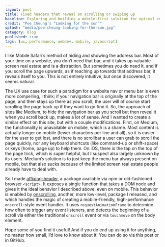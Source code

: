 ```yaml
---
layout: post
title: Fixed headers that reveal on scrolling or swiping up
baseline: Exploring and building a mobile-first solution for optimal reading UX
credit: "Poe Cheung’s “Looking for the sun”"
splash: "media/poe-cheung-looking-for-the-sun.jpg"
category: blog
published: true
tags: [ux, performance, webdev, mobile, javascript]
---
```


I like Mobile Safari’s method of hiding and showing the address bar. Most of your time on a website, you don’t need that bar, and it takes up valuable screen real estate and is a distraction. But sometimes you do need it, and if you scroll the page upwards, as if reaching up towards that address bar, it reveals itself to you. This is not entirely intuitive, but once discovered, it seems natural.

The UX use case for such a paradigm for a website nav or menu bar is even more compelling, I think; if your navigation bar is originally at the top of the page, and then stays up there as you scroll, the user will of course start scrolling the page back up if they want to go find it. So, the approach of sites like Medium, to hide the navigation bar as you scroll but then reveal it when you scroll back up, makes a lot of sense. And I wanted to create a similar effect on this site, but with a couple modifications. First, on Medium, the functionality is unavailable on mobile, which is a shame. Most content is actually longer on mobile (fewer characters per line and all), so it is easier for the user to get lost, and there is no scrollbar a user can grab to scroll the page quickly, nor any keyboard shortcuts (like command-up or shift-space) or keys (home, page up) to help them. On iOS, there is the tap on the top of the page trick, which is super helpful, but I suspect also largely unknown by its users. Medium’s solution is to just keep the menu bar always present on mobile, but that also sucks because of the limited screen real estate people already have to deal with.

So I made [affixing-header][], a package available via npm or old-fashioned browser `<script>`. It exposes a single function that takes a DOM node and gives it the ideal behavior I described above, even on mobile. This behavior is enabled by [onscrolling][], another, more low-level, package I released, and which handles the magic of creating a mobile-friendly, high-performance `onscroll`-style event handler. It uses `requestAnimationFrame` to determine how often to trigger any event listeners, and detects the beginning of a scroll via either the traditional `onscroll` event or via `touchmove` on the body element.

Hope some of you find it useful! And if you do end up using it for anything, no matter how small, I’d love to know about it! You can do so via this post or in GitHub.

[affixing-header]: https://github.com/acusti/affixing-header
[onscrolling]: https://github.com/acusti/onscrolling
